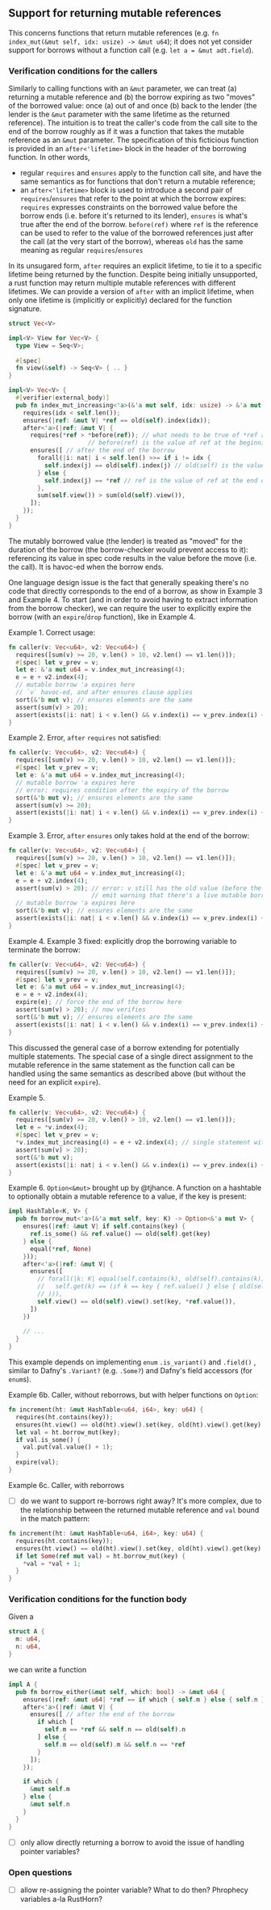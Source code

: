 ## Support for returning mutable references

This concerns functions that return mutable references (e.g. `fn index_mut(&mut self, idx: usize) -> &mut u64`); it does not yet consider support for borrows without a function call (e.g. `let a = &mut adt.field`).

### Verification conditions for the callers

Similarly to calling functions with an `&mut` parameter, we can treat (a) returning a mutable reference and (b) the borrow expiring as two "moves" of the borrowed value: once (a) out of and once (b) back to the lender (the lender is the `&mut` parameter with the same lifetime as the returned reference). The intuition is to treat the caller's code from the call site to the end of the borrow roughly as if it was a function that takes the mutable reference as an `&mut` parameter. The specification of this ficticious function is provided in an `after<'lifetime>` block in the header of the borrowing function. In other words,

* regular `requires` and `ensures` apply to the function call site, and have the same semantics as for functions that don't return a mutable reference;
* an `after<'lifetime>` block is used to introduce a second pair of `requires`/`ensures` that refer to the point at which the borrow expires: `requires` expresses constraints on the borrowed value before the borrow ends (i.e. before it's returned to its lender), `ensures` is what's true after the end of the borrow. `before(ref)` where `ref` is the reference can be used to refer to the value of the borrowed references just after the call (at the very start of the borrow), whereas `old` has the same meaning as regular `requires`/`ensures`

In its unsugared form, `after` requires an explicit lifetime, to tie it to a specific lifetime being returned by the function. Despite being initially unsupported, a rust function may return multiple mutable references with different lifetimes. We can provide a version of `after` with an implicit lifetime, when only one lifetime is (implicitly or explicitly) declared for the function signature.

```rust
struct Vec<V>

impl<V> View for Vec<V> {
  type View = Seq<V>;
  
  #[spec]
  fn view(&self) -> Seq<V> { .. }
}

impl<V> Vec<V> {
  #[verifier(external_body)]
  pub fn index_mut_increasing<'a>(&'a mut self, idx: usize) -> &'a mut V {
    requires(idx < self.len());
    ensures(|ref: &mut V| *ref == old(self).index(idx));
    after<'a>(|ref: &mut V| {
      requires(*ref > *before(ref)); // what needs to be true of *ref at the end of the borrow
                      // before(ref) is the value of ref at the beginning of the borrow
      ensures([ // after the end of the borrow
        forall(|i: nat| i < self.len() >>= if i != idx {
          self.index(j) == old(self).index(j) // old(self) is the value of self before the call
        } else {
          self.index(j) == *ref // ref is the value of ref at the end of the borrow
        },
        sum(self.view()) > sum(old(self).view()),
      ]);
    });
  }
}
```

The mutably borrowed value (the lender) is treated as "moved" for the duration of the borrow (the borrow-checker would prevent access to it): referencing its value in spec code results in the value before the move (i.e. the call). It is havoc-ed when the borrow ends.

One language design issue is the fact that generally speaking there's no code that directly corresponds to the end of a borrow, as show in Example 3 and Example 4. To start (and in order to avoid having to extract information from the borrow checker), we can require the user to explicitly expire the borrow (with an `expire`/`drop` function), like in Example 4.

Example 1. Correct usage:

```rust
fn caller(v: Vec<u64>, v2: Vec<u64>) {
  requires([sum(v) >= 20, v.len() > 10, v2.len() == v1.len()]);
  #[spec] let v_prev = v;
  let e: &'a mut u64 = v.index_mut_increasing(4);
  e = e + v2.index(4);
  // mutable borrow 'a expires here
  // `v` havoc-ed, and after ensures clause applies
  sort(&'b mut v); // ensures elements are the same
  assert(sum(v) > 20);
  assert(exists(|i: nat| i < v.len() && v.index(i) == v_prev.index(i) + v2.index(4)));
}
```

Example 2. Error, `after` `requires` not satisfied:

```rust
fn caller(v: Vec<u64>, v2: Vec<u64>) {
  requires([sum(v) >= 20, v.len() > 10, v2.len() == v1.len()]);
  #[spec] let v_prev = v;
  let e: &'a mut u64 = v.index_mut_increasing(4);
  // mutable borrow 'a expires here
  // error: requires condition after the expiry of the borrow
  sort(&'b mut v); // ensures elements are the same
  assert(sum(v) >= 20);
  assert(exists(|i: nat| i < v.len() && v.index(i) == v_prev.index(i) + v2.index(4)));
}
```

Example 3. Error, `after` `ensures` only takes hold at the end of the borrow:

```rust
fn caller(v: Vec<u64>, v2: Vec<u64>) {
  requires([sum(v) >= 20, v.len() > 10, v2.len() == v1.len()]);
  #[spec] let v_prev = v;
  let e: &'a mut u64 = v.index_mut_increasing(4);
  e = e + v2.index(4);
  assert(sum(v) > 20); // error: v still has the old value (before the borrow)
                       // emit warning that there's a live mutable borrow?
  // mutable borrow 'a expires here
  sort(&'b mut v); // ensures elements are the same
  assert(exists(|i: nat| i < v.len() && v.index(i) == v_prev.index(i) + v2.index(4)));
}
```

Example 4. Example 3 fixed: explicitly drop the borrowing variable to terminate the borrow:

```rust
fn caller(v: Vec<u64>, v2: Vec<u64>) {
  requires([sum(v) >= 20, v.len() > 10, v2.len() == v1.len()]);
  #[spec] let v_prev = v;
  let e: &'a mut u64 = v.index_mut_increasing(4);
  e = e + v2.index(4);
  expire(e); // force the end of the borrow here
  assert(sum(v) > 20); // now verifies
  sort(&'b mut v); // ensures elements are the same
  assert(exists(|i: nat| i < v.len() && v.index(i) == v_prev.index(i) + v2.index(4)));
}
```

This discussed the general case of a borrow extending for potentially multiple statements. The special case of a single direct assignment to the mutable reference in the same statement as the function call can be handled using the same semantics as described above (but without the need for an explicit `expire`).

Example 5.

```rust
fn caller(v: Vec<u64>, v2: Vec<u64>) {
  requires([sum(v) >= 20, v.len() > 10, v2.len() == v1.len()]);
  let e = *v.index(4);
  #[spec] let v_prev = v;
  *v.index_mut_increasing(4) = e + v2.index(4); // single statement with direct assigment
  assert(sum(v) > 20);
  sort(&'b mut v);
  assert(exists(|i: nat| i < v.len() && v.index(i) == v_prev.index(i) + v2.index(4)));
}
```

Example 6. `Option<&mut>` brought up by @tjhance. A function on a hashtable to optionally obtain a mutable reference to a value, if the key is present:

```rust
impl HashTable<K, V> {
  pub fn borrow_mut<'a>(&'a mut self, key: K) -> Option<&'a mut V> {
    ensures(|ref: &mut V| if self.contains(key) {
      ref.is_some() && ref.value() == old(self).get(key)
    } else {
      equal(*ref, None)
    }));
    after<'a>(|ref: &mut V| {
      ensures([
        // forall(|k: K| equal(self.contains(k), old(self).contains(k)) && (self.contains(k) >>= (
        // 	 self.get(k) == (if k == key { ref.value() } else { old(self).get(k) })
        // ))),
        self.view() == old(self).view().set(key, *ref.value()),
      ])
    })
    
    // ...
  }
}
```

This example depends on implementing `enum` `.is_variant()` and `.field()` , similar to Dafny's `.Variant?` (e.g. `.Some?`) and Dafny's field accessors (for `enum`s).

Example 6b. Caller, without reborrows, but with helper functions on `Option`:

```rust
fn increment(ht: &mut HashTable<u64, i64>, key: u64) {
  requires(ht.contains(key));
  ensures(ht.view() == old(ht).view().set(key, old(ht).view().get(key) + 1),
  let val = ht.borrow_mut(key);
  if val.is_some() {
    val.put(val.value() + 1);
  }
  expire(val);
}
```

Example 6c. Caller, with reborrows

* [ ] do we want to support re-borrows right away? It's more complex, due to the relationship between the returned mutable reference and `val` bound in the match pattern:

```rust
fn increment(ht: &mut HashTable<u64, i64>, key: u64) {
  requires(ht.contains(key));
  ensures(ht.view() == old(ht).view().set(key, old(ht).view().get(key) + 1),
  if let Some(ref mut val) = ht.borrow_mut(key) {
    *val = *val + 1;
  }
}
```

### Verification conditions for the function body

Given a

```rust
struct A {
  m: u64,
  n: u64,
}
```

we can write a function

```rust
impl A {
  pub fn borrow_either(&mut self, which: bool) -> &mut u64 {
    ensures(|ref: &mut u64| *ref == if which { self.m } else { self.n });
    after<'a>(|ref: &mut V| {
      ensures([ // after the end of the borrow
        if which [
          self.m == *ref && self.n == old(self).n
        ] else {
          self.m == old(self).m && self.n == *ref
        }
      ]);
    });

    if which {
      &mut self.m
    } else {
      &mut self.n
    }
  }
}
```

* [ ] only allow directly returning a borrow to avoid the issue of handling pointer variables?

### Open questions

* [ ] allow re-assigning the pointer variable? What to do then? Phrophecy variables a-la RustHorn?